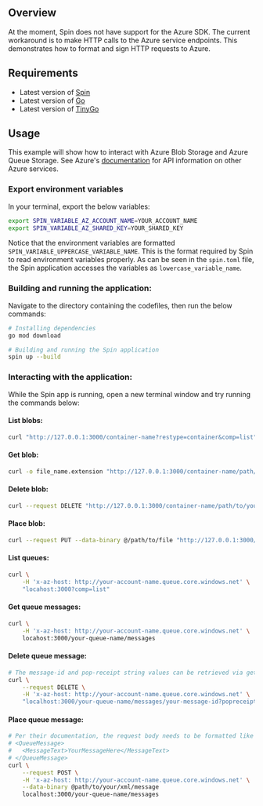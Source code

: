 ## Overview

At the moment, Spin does not have support for the Azure SDK. The current workaround is to make HTTP calls to the Azure service endpoints. This demonstrates how to format and sign HTTP requests to Azure.

## Requirements

- Latest version of [Spin](https://developer.fermyon.com/spin/v2/install)
- Latest version of [Go](https://go.dev/doc/install)
- Latest version of [TinyGo](https://tinygo.org/getting-started/install/)


## Usage

This example will show how to interact with Azure Blob Storage and Azure Queue Storage. See Azure's [documentation](https://learn.microsoft.com/en-us/rest/api/azure/) for API information on other Azure services. 

### Export environment variables

In your terminal, export the below variables:

```bash
export SPIN_VARIABLE_AZ_ACCOUNT_NAME=YOUR_ACCOUNT_NAME
export SPIN_VARIABLE_AZ_SHARED_KEY=YOUR_SHARED_KEY
```

Notice that the environment variables are formatted `SPIN_VARIABLE_UPPERCASE_VARIABLE_NAME`. This is the format required by Spin to read environment variables properly. As can be seen in the `spin.toml` file, the Spin application accesses the variables as `lowercase_variable_name`. 


### Building and running the application:

Navigate to the directory containing the codefiles, then run the below commands:

```bash
# Installing dependencies
go mod download

# Building and running the Spin application
spin up --build
```


### Interacting with the application:

While the Spin app is running, open a new terminal window and try running the commands below:

#### List blobs:

```bash
curl "http://127.0.0.1:3000/container-name?restype=container&comp=list"
```

#### Get blob:

```bash
curl -o file_name.extension "http://127.0.0.1:3000/container-name/path/to/your/blob"
```

#### Delete blob:

```bash
curl --request DELETE "http://127.0.0.1:3000/container-name/path/to/your/blob"
```

#### Place blob:

```bash
curl --request PUT --data-binary @/path/to/file "http://127.0.0.1:3000/container-name/path/to/your/blob"
```

#### List queues:

```bash
curl \
    -H 'x-az-host: http://your-account-name.queue.core.windows.net' \
    "locahost:3000?comp=list"
```
#### Get queue messages:

```bash
curl \
    -H 'x-az-host: http://your-account-name.queue.core.windows.net' \
    locahost:3000/your-queue-name/messages
```

#### Delete queue message:

```bash
# The message-id and pop-receipt string values can be retrieved via getting messages from the queue.
curl \
    --request DELETE \
    -H 'x-az-host: http://your-account-name.queue.core.windows.net' \
    "localhost:3000/your-queue-name/messages/your-message-id?popreceipt=your-pop-receipt-value"
```

#### Place queue message: 

```bash
# Per their documentation, the request body needs to be formatted like the following XML:
# <QueueMessage>
#   <MessageText>YourMessageHere</MessageText>
# </QueueMessage>
curl \
    --request POST \
    -H 'x-az-host: http://your-account-name.queue.core.windows.net' \
    --data-binary @path/to/your/xml/message
    localhost:3000/your-queue-name/messages
```